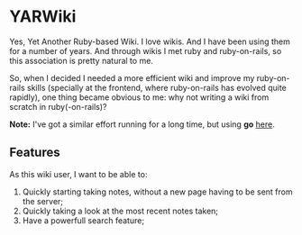 # YARWiki
Yes, Yet Another Ruby-based Wiki. I love wikis. And I have been using them for a number of years. And through wikis I met ruby and ruby-on-rails, so this association is pretty natural to me.

So, when I decided I needed a more efficient wiki and improve my ruby-on-rails skills (specially at the frontend, where ruby-on-rails has evolved quite rapidly), one thing became obvious to me: why not writing a wiki from scratch in ruby(-on-rails)?

**Note:** I've got a similar effort running for a long time, but using **go** [here](https://github.com/jbonnet/gwiki).

## Features
As this wiki user, I want to be able to:

1. Quickly starting taking notes, without a new page having to be sent from the server;
2. Quickly taking a look at the most recent notes taken;
3. Have a powerfull search feature;


